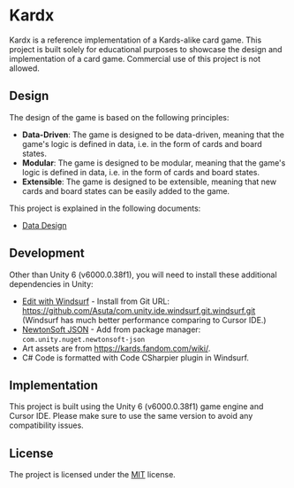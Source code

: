 # Kardx

Kardx is a reference implementation of a Kards-alike card game. This project is built solely for educational purposes to showcase the design and implementation of a card game. Commercial use of this project is not allowed.

## Design

The design of the game is based on the following principles:

- **Data-Driven**: The game is designed to be data-driven, meaning that the game's logic is defined in data, i.e. in the form of cards and board states.
- **Modular**: The game is designed to be modular, meaning that the game's logic is defined in data, i.e. in the form of cards and board states.
- **Extensible**: The game is designed to be extensible, meaning that new cards and board states can be easily added to the game.

This project is explained in the following documents:

- [Data Design](./Design/Data.md)

## Development

Other than Unity 6 (v6000.0.38f1), you will need to install these additional dependencies in Unity:

- [Edit with Windsurf](https://github.com/Asuta/com.unity.ide.windsurf) - Install from Git URL: https://github.com/Asuta/com.unity.ide.windsurf.git.windsurf.git (Windsurf has much better performance comparing to Cursor IDE.)
- [NewtonSoft JSON](https://github.com/JamesNK/Newtonsoft.Json) - Add from package manager: `com.unity.nuget.newtonsoft-json`
- Art assets are from https://kards.fandom.com/wiki/.
- C# Code is formatted with Code CSharpier plugin in Windsurf.

## Implementation

This project is built using the Unity 6 (v6000.0.38f1) game engine and Cursor IDE. Please make sure to use the same version to avoid any compatibility issues.

## License

The project is licensed under the [MIT](./LICENSE) license.
